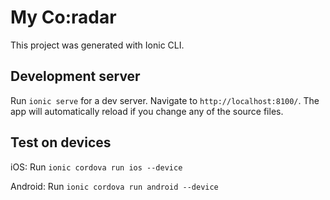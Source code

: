 # My Co:radar

This project was generated with Ionic CLI.


## Development server

Run `ionic serve` for a dev server. Navigate to `http://localhost:8100/`. The app will automatically reload if you change any of the source files.

## Test on devices

iOS: Run `ionic cordova run ios --device`

Android: Run `ionic cordova run android --device`
